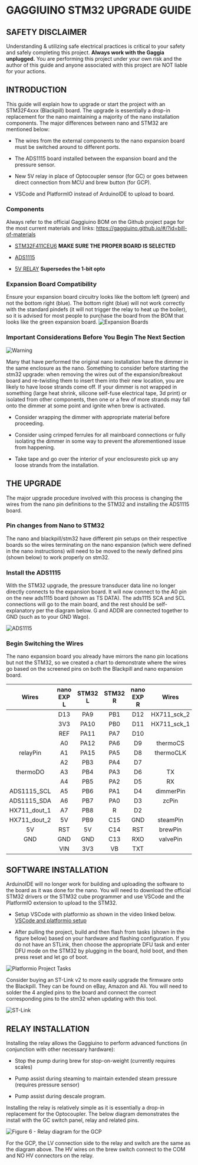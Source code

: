 # GAGGIUINO STM32 UPGRADE GUIDE

## SAFETY DISCLAIMER
Understanding & utilizing safe electrical practices is critical to your safety and safely completing this project. **Always work with the Gaggia unplugged.** You are performing this project under your own risk and the author of this guide and anyone associated with this project are NOT liable for your actions. 

## INTRODUCTION

This guide will explain how to upgrade or start the project with an STM32F4xxx (Blackpill) board. The upgrade is essentially a drop-in replacement for the nano maintaining a majority of the nano installation components. The major differences between nano and STM32 are mentioned below: 

- The wires from the external components to the nano expansion board must be switched around to different ports.

- The ADS1115 board installed between the expansion board and the pressure sensor. 
    
- New 5V relay in place of Optocoupler sensor (for GC) or goes between direct connection from MCU and brew button (for GCP). 

- VSCode and PlatformIO instead of ArduinoIDE to upload to board.

### Components 
Always refer to the official Gaggiuino BOM on the Github project page for the most current materials and links: https://gaggiuino.github.io/#/?id=bill-of-materials

- [STM32F411CEU6](https://www.aliexpress.com/item/1005001456186625.html ) **MAKE SURE THE PROPER BOARD IS SELECTED**

- [ADS1115](https://www.aliexpress.com/item/32869421559.html) 

- [5V RELAY](https://a.aliexpress.com/_vpUdrT) **Supersedes the 1-bit opto**

### Expansion Board Compatibility 
 
Ensure your expansion board circuitry looks like the bottom left (green) and not the bottom right (blue). The bottom right (blue) will not work correctly with the standard pindefs (it will not trigger the relay to heat up the boiler), so it is advised for most people to purchase the board from the BOM that looks like the green expansion board. 
![Expansion Boards](https://user-images.githubusercontent.com/80347096/191157625-4ef4f8d1-0811-4800-b28f-b26ab0f22a12.png)

### Important Considerations Before You Begin The Next Section

![Warning](https://user-images.githubusercontent.com/80347096/191159408-7902397d-a255-4dbb-889c-581c6492b357.png)

 Many that have performed the original nano installation have the dimmer in the same enclosure as the nano. Something to consider before starting the stm32 upgrade: when removing the wires out of the expansion/breakout board and re-twisting them to insert them into their new location, you are likely to have loose strands come off. If your dimmer is not wrapped in something (large heat shrink, silicone self-fuse electrical tape, 3d print) or isolated from other components, then one or a few of more strands may fall onto the dimmer at some point and ignite when brew is activated. 

- Consider wrapping the dimmer with appropriate material before proceeding. 

- Consider using crimped ferrules for all mainboard connections or fully isolating the dimmer in some way to prevent the aforementioned issue from happening. 

- Take tape and go over the interior of your enclosuresto pick up any loose strands from the installation.  

## THE UPGRADE

The major upgrade procedure involved with this process is changing the wires from the nano pin definitions to the STM32 and installing the ADS1115 board. 

### Pin changes from Nano to STM32 

The nano and blackpill/stm32 have different pin setups on their respective boards so the wires terminating on the nano expansion (which were defined in the nano instructions) will need to be moved to the newly defined pins (shown below) to work properly on stm32. 


  
### Install the ADS1115 

With the STM32 upgrade, the pressure transducer data line no longer directly connects to the expansion board. It will now connect to the A0 pin on the new ads1115 board (shown as TS DATA). The ads1115 SCA and SCL connections will go to the main board, and the rest should be self-explanatory per the diagram below. G and ADDR are connected together to GND (such as to your GND Wago). 

![ADS1115](https://user-images.githubusercontent.com/80347096/191159989-bdb2a54b-e610-41a7-9a17-5c668ef136de.png)

### Begin Switching the Wires 
The nano expansion board you already have mirrors the nano pin locations but not the STM32, so we created a chart to demonstrate where the wires go based on the screened pins on both the Blackpill and nano expansion board.  

| Wires     	    | nano EXP L         	| STM32 L              	    | STM32 R               | nano EXP R                | Wires                         |
| :---:       	    |    :----:          	|        :---:	            |   :---:               |      :---:                |       :---:                   |
|           	    |   D13             	|   PA9			            |   PB1                 |   D12                     |   HX711_sck_2                 |   
|           	    |   3V3               	|   PA10         		    |   PB0                 |   D11                     |   HX711_sck_1                 |
|   		        |   REF		            |   PA11  		            |   PA7                 |   D10                     |                               |
|                   |   A0                  |   PA12                    |   PA6                 |   D9                      |   thermoCS                    |
|   relayPin        |   A1                  |   PA15                    |   PA5                 |   D8                      |   thermoCLK                   |
|                   |   A2                  |   PB3                     |   PA4                 |   D7                      |                               |
|   thermoDO        |   A3                  |   PB4                     |   PA3                 |   D6                      |   TX                          |
|                   |   A4                  |   PB5                     |   PA2                 |   D5                      |   RX                          |
|   ADS1115_SCL     |   A5                  |   PB6                     |   PA1                 |   D4                      |   dimmerPin                   |
|   ADS1115_SDA     |   A6                  |   PB7                     |   PA0                 |   D3                      |   zcPin                       |
|   HX711_dout_1    |   A7                  |   PB8                     |   R                   |   D2                      |                               |
|   HX711_dout_2    |   5V                  |   PB9                     |   C15                 |   GND                     |   steamPin                    |
|   5V              |   RST                 |   5V                      |   C14                 |   RST                     |   brewPin                     |
|   GND             |   GND                 |   GND                     |   C13                 |   RXO                     |   valvePin                    |
|                   |   VIN                 |   3V3                     |   VB                  |   TXT                     |                               |      

## SOFTWARE INSTALLATION

ArduinoIDE will no longer work for building and uploading the software to the board as it was done for the nano. You will need to download the official STM32 drivers or the STM32 cube programmer and use VSCode and the PlatformIO extension to upload to the STM32.

- Setup VSCode with platformio as shown in the video linked below.  
[VSCode and platformio setup](https://discord.com/channels/890339612441063494/922092497847582721/997109453994328075)

- After pulling the project, build and then flash from tasks (shown in the figure below) based on your hardware and flashing configuration. If you do not have an STLink, then choose the appropriate DFU task and enter DFU mode on the STM32 by plugging in the board, hold boot, and then press reset and let go of boot.

![Platformio Project Tasks](https://user-images.githubusercontent.com/80347096/191400246-b9dd4b1e-4c5f-4e42-a48a-41a0145d0a8e.png)

Consider buying an ST-Link v2 to more easily upgrade the firmware onto the Blackpill. They can be found on eBay, Amazon and Ali. You will need to solder the 4 angled pins to the board and connect the correct corresponding pins to the stm32 when updating with this tool.

![ST-Link](https://user-images.githubusercontent.com/80347096/191400915-6ed2a991-5f0c-4d2a-b52d-aad29978c0d1.jpg)

## RELAY INSTALLATION

Installing the relay allows the Gaggiuino to perform advanced functions (in conjunction with other necessary hardware): 

- Stop the pump during brew for stop-on-weight (currently requires scales) 

- Pump assist during steaming to maintain extended steam pressure (requires pressure sensor) 

- Pump assist during descale program. 

Installing the relay is relatively simple as it is essentially a drop-in replacement for the Optocoupler. The below diagram demonstrates the install with the GC switch panel, relay and related pins.   

![Figure 6 - Relay diagram for the GCP](https://user-images.githubusercontent.com/80347096/191401329-cdcc0a6a-b414-4c01-bbc8-07d16a5a4282.png)

For the GCP, the LV connection side to the relay and switch are the same as the diagram above. The HV wires on the brew switch connect to the COM and NO HV connectors on the relay.